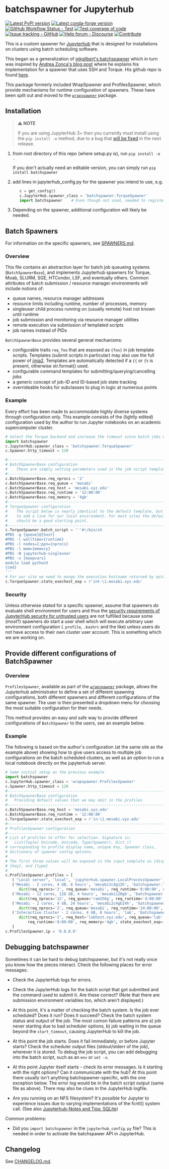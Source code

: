 # batchspawner for Jupyterhub

[![Latest PyPI version](https://img.shields.io/pypi/v/batchspawner?logo=pypi)](https://pypi.python.org/pypi/batchspawner)
[![Latest conda-forge version](https://img.shields.io/conda/vn/conda-forge/batchspawner?logo=conda-forge)](https://anaconda.org/conda-forge/batchspawner)
[![GitHub Workflow Status - Test](https://img.shields.io/github/actions/workflow/status/jupyterhub/batchspawner/test.yaml?logo=github&label=tests)](https://github.com/jupyterhub/batchspawner/actions)
[![Test coverage of code](https://codecov.io/gh/jupyterhub/batchspawner/branch/main/graph/badge.svg)](https://codecov.io/gh/jupyterhub/batchspawner)
[![Issue tracking - GitHub](https://img.shields.io/badge/issue_tracking-github-blue?logo=github)](https://github.com/jupyterhub/batchspawner/issues)
[![Help forum - Discourse](https://img.shields.io/badge/help_forum-discourse-blue?logo=discourse)](https://discourse.jupyter.org/c/jupyterhub)
[![Contribute](https://img.shields.io/badge/I_want_to_contribute!-grey?logo=jupyter)](https://github.com/jupyterhub/batchspawner/blob/master/CONTRIBUTING.md)

This is a custom spawner for [Jupyterhub](https://jupyterhub.readthedocs.io/) that is designed for installations on clusters using batch scheduling software.

This began as a generalization of [mkgilbert's batchspawner](https://github.com/mkgilbert/slurmspawner) which in turn was inspired by [Andrea Zonca's blog post](http://zonca.github.io/2015/04/jupyterhub-hpc.html "Run jupyterhub on a Supercomputer") where he explains his implementation for a spawner that uses SSH and Torque. His github repo is found [here](http://www.github.com/zonca/remotespawner "RemoteSpawner").

This package formerly included WrapSpawner and ProfilesSpawner, which provide mechanisms for runtime configuration of spawners. These have been split out and moved to the [`wrapspawner`](https://github.com/jupyterhub/wrapspawner) package.

## Installation

> **⚠ NOTE**
>
> If you are using JupyterHub 3+ then you currently must install using the `pip install -e` method, due to a bug that [will be fixed](https://github.com/jupyterhub/batchspawner/issues/277) in the next release.

1. from root directory of this repo (where setup.py is), run `pip install -e .`

   If you don't actually need an editable version, you can simply run
   `pip install batchspawner`

2. add lines in jupyterhub_config.py for the spawner you intend to use, e.g.

   ```python
      c = get_config()
      c.JupyterHub.spawner_class = 'batchspawner.TorqueSpawner'
      import batchspawner    # Even though not used, needed to register batchspawner interface
   ```

3. Depending on the spawner, additional configuration will likely be needed.

## Batch Spawners

For information on the specific spawners, see [SPAWNERS.md](SPAWNERS.md).

### Overview

This file contains an abstraction layer for batch job queueing systems (`BatchSpawnerBase`), and implements
Jupyterhub spawners for Torque, Moab, SLURM, SGE, HTCondor, LSF, and eventually others.
Common attributes of batch submission / resource manager environments will include notions of:

- queue names, resource manager addresses
- resource limits including runtime, number of processes, memory
- singleuser child process running on (usually remote) host not known until runtime
- job submission and monitoring via resource manager utilities
- remote execution via submission of templated scripts
- job names instead of PIDs

`BatchSpawnerBase` provides several general mechanisms:

- configurable traits `req_foo` that are exposed as `{foo}` in job template scripts. Templates (submit scripts in particular) may also use the full power of [jinja2](http://jinja.pocoo.org/). Templates are automatically detected if a `{{` or `{%` is present, otherwise str.format() used.
- configurable command templates for submitting/querying/cancelling jobs
- a generic concept of job-ID and ID-based job state tracking
- overrideable hooks for subclasses to plug in logic at numerous points

### Example

Every effort has been made to accommodate highly diverse systems through configuration
only. This example consists of the (lightly edited) configuration used by the author
to run Jupyter notebooks on an academic supercomputer cluster.

```python
# Select the Torque backend and increase the timeout since batch jobs may take time to start
import batchspawner
c.JupyterHub.spawner_class = 'batchspawner.TorqueSpawner'
c.Spawner.http_timeout = 120

#------------------------------------------------------------------------------
# BatchSpawnerBase configuration
#    These are simply setting parameters used in the job script template below
#------------------------------------------------------------------------------
c.BatchSpawnerBase.req_nprocs = '2'
c.BatchSpawnerBase.req_queue = 'mesabi'
c.BatchSpawnerBase.req_host = 'mesabi.xyz.edu'
c.BatchSpawnerBase.req_runtime = '12:00:00'
c.BatchSpawnerBase.req_memory = '4gb'
#------------------------------------------------------------------------------
# TorqueSpawner configuration
#    The script below is nearly identical to the default template, but we needed
#    to add a line for our local environment. For most sites the default templates
#    should be a good starting point.
#------------------------------------------------------------------------------
c.TorqueSpawner.batch_script = '''#!/bin/sh
#PBS -q {queue}@{host}
#PBS -l walltime={runtime}
#PBS -l nodes=1:ppn={nprocs}
#PBS -l mem={memory}
#PBS -N jupyterhub-singleuser
#PBS -v {keepvars}
module load python3
{cmd}
'''
# For our site we need to munge the execution hostname returned by qstat
c.TorqueSpawner.state_exechost_exp = r'int-\1.mesabi.xyz.edu'
```

### Security

Unless otherwise stated for a specific spawner, assume that spawners
_do_ evaluate shell environment for users and thus the [security
requirements of JupyterHub security for untrusted
users](https://jupyterhub.readthedocs.io/en/stable/reference/websecurity.html)
are not fulfilled because some (most?) spawners _do_ start a user
shell which will execute arbitrary user environment configuration
(`.profile`, `.bashrc` and the like) unless users do not have
access to their own cluster user account. This is something which we
are working on.

## Provide different configurations of BatchSpawner

### Overview

`ProfilesSpawner`, available as part of the [`wrapspawner`](https://github.com/jupyterhub/wrapspawner)
package, allows the Jupyterhub administrator to define a set of different spawning configurations,
both different spawners and different configurations of the same spawner.
The user is then presented a dropdown menu for choosing the most suitable configuration for their needs.

This method provides an easy and safe way to provide different configurations of `BatchSpawner` to the
users, see an example below.

### Example

The following is based on the author's configuration (at the same site as the example above)
showing how to give users access to multiple job configurations on the batch scheduled
clusters, as well as an option to run a local notebook directly on the jupyterhub server.

```python
# Same initial setup as the previous example
import batchspawner
c.JupyterHub.spawner_class = 'wrapspawner.ProfilesSpawner'
c.Spawner.http_timeout = 120
#------------------------------------------------------------------------------
# BatchSpawnerBase configuration
#   Providing default values that we may omit in the profiles
#------------------------------------------------------------------------------
c.BatchSpawnerBase.req_host = 'mesabi.xyz.edu'
c.BatchSpawnerBase.req_runtime = '12:00:00'
c.TorqueSpawner.state_exechost_exp = r'in-\1.mesabi.xyz.edu'
#------------------------------------------------------------------------------
# ProfilesSpawner configuration
#------------------------------------------------------------------------------
# List of profiles to offer for selection. Signature is:
#   List(Tuple( Unicode, Unicode, Type(Spawner), Dict ))
# corresponding to profile display name, unique key, Spawner class,
# dictionary of spawner config options.
#
# The first three values will be exposed in the input_template as {display},
# {key}, and {type}
#
c.ProfilesSpawner.profiles = [
   ( "Local server", 'local', 'jupyterhub.spawner.LocalProcessSpawner', {'ip':'0.0.0.0'} ),
   ('Mesabi - 2 cores, 4 GB, 8 hours', 'mesabi2c4g12h', 'batchspawner.TorqueSpawner',
      dict(req_nprocs='2', req_queue='mesabi', req_runtime='8:00:00', req_memory='4gb')),
   ('Mesabi - 12 cores, 128 GB, 4 hours', 'mesabi128gb', 'batchspawner.TorqueSpawner',
      dict(req_nprocs='12', req_queue='ram256g', req_runtime='4:00:00', req_memory='125gb')),
   ('Mesabi - 2 cores, 4 GB, 24 hours', 'mesabi2c4gb24h', 'batchspawner.TorqueSpawner',
      dict(req_nprocs='2', req_queue='mesabi', req_runtime='24:00:00', req_memory='4gb')),
   ('Interactive Cluster - 2 cores, 4 GB, 8 hours', 'lab', 'batchspawner.TorqueSpawner',
      dict(req_nprocs='2', req_host='labhost.xyz.edu', req_queue='lab',
          req_runtime='8:00:00', req_memory='4gb', state_exechost_exp='')),
   ]
c.ProfilesSpawner.ip = '0.0.0.0'
```

## Debugging batchspawner

Sometimes it can be hard to debug batchspawner, but it's not really
once you know how the pieces interact. Check the following places for
error messages:

- Check the JupyterHub logs for errors.

- Check the JupyterHub logs for the batch script that got submitted
  and the command used to submit it. Are these correct? (Note that
  there are submission environment variables too, which aren't
  displayed.)

- At this point, it's a matter of checking the batch system. Is the
  job ever scheduled? Does it run? Does it succeed? Check the batch
  system status and output of the job. The most comon failure
  patterns are a) job never starting due to bad scheduler options, b)
  job waiting in the queue beyond the `start_timeout`, causing
  JupyterHub to kill the job.

- At this point the job starts. Does it fail immediately, or before
  Jupyter starts? Check the scheduler output files (stdout/stderr of
  the job), wherever it is stored. To debug the job script, you can
  add debugging into the batch script, such as an `env` or `set -x`.

- At this point Jupyter itself starts - check its error messages. Is
  it starting with the right options? Can it communicate with the
  hub? At this point there usually isn't anything
  batchspawner-specific, with the one exception below. The error log
  would be in the batch script output (same file as above). There may
  also be clues in the JupyterHub logfile.
- Are you running on an NFS filesystem? It's possible for Jupyter to
  experience issues due to varying implementations of the fcntl() system
  call. (See also [Jupyterhub-Notes and Tips: SQLite](https://jupyterhub.readthedocs.io/en/latest/reference/database.html?highlight=NFS#sqlite))

Common problems:

- Did you `import batchspawner` in the `jupyterhub_config.py` file?
  This is needed in order to activate the batchspawer API in
  JupyterHub.

## Changelog

See [CHANGELOG.md](CHANGELOG.md).
